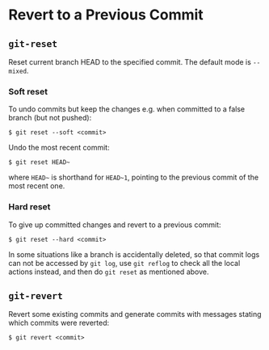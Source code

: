 # Revert to a Previous Commit

## `git-reset`

Reset current branch HEAD to the specified commit. The default mode is `--mixed`.

### Soft reset

To undo commits but keep the changes e.g. when committed to a false branch (but not pushed):

```console
$ git reset --soft <commit>
```

Undo the most recent commit:

```console
$ git reset HEAD~
```
where `HEAD~` is shorthand for `HEAD~1`, pointing to the previous commit of the most recent one.


### Hard reset

To give up committed changes and revert to a previous commit:

```console
$ git reset --hard <commit>
```

In some situations like a branch is accidentally deleted, so that commit logs can not be accessed by `git log`, use `git reflog` to check all the local actions instead, and then do `git reset` as mentioned above.

## `git-revert`

Revert some existing commits and generate commits with messages stating which commits were reverted:

```console
$ git revert <commit>
```
